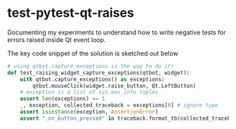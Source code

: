 # test-pytest-qt-raises

Documenting my experiments to understand how to write negative tests for errors raised inside Qt event loop.

The key code snippet of the solution is sketched out below
```python
# using qtbot.capture_exceptions is the way to do it!  
def test_raising_widget_capture_exceptions(qtbot, widget):
    with qtbot.capture_exceptions() as exceptions:
        qtbot.mouseClick(widget.raise_button, Qt.LeftButton)
    # exception is a list of sys.exc_info tuples
    assert len(exceptions) == 1
    _, exception, collected_traceback = exceptions[0] # ignore type
    assert isinstance(exception, AssertionError)
    assert "_on_button_pressed" in traceback.format_tb(collected_traceback)[0] # the function name that is expected to raise
```
